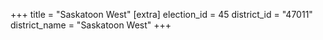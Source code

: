 +++
title = "Saskatoon West"
[extra]
election_id = 45
district_id = "47011"
district_name = "Saskatoon West"
+++
